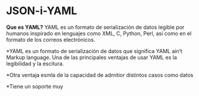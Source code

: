 # JSON-i-YAML

**Que es YAML?**
YAML es un formato de serialización de datos legible por humanos inspirado en lenguajes como XML, C, Python, Perl, así como en el formato de los correos electrónicos.

*YAML es un formato de serialización de datos que significa YAML ain’t Markup language.
Una de las principales ventajas de usar YAML es la legibilidad y la escitura.

*Otra ventaja esmla de la capacidad de admitior distintos casos como datos 

*Tiene un soporte muy 
